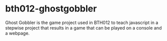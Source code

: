 # bth012-ghostgobbler
Ghost Gobbler is the game project used in BTH012 to teach javascript in a stepwise project that results in a game that can be played on a console and a webpage.
